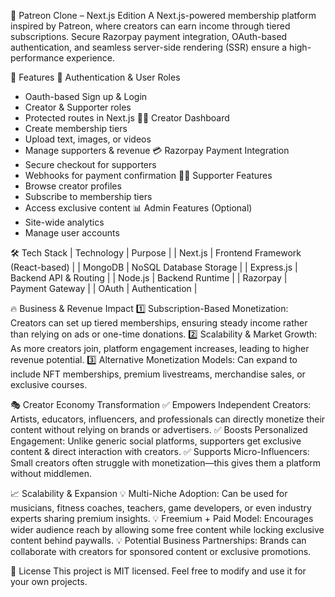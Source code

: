 🎨 Patreon Clone – Next.js Edition
A Next.js-powered membership platform inspired by Patreon, where creators can earn income through tiered subscriptions. Secure Razorpay payment integration, OAuth-based authentication, and seamless server-side rendering (SSR) ensure a high-performance experience.

🚀 Features
🔐 Authentication & User Roles
- Oauth-based Sign up & Login
- Creator & Supporter roles
- Protected routes in Next.js
🧑‍🎨 Creator Dashboard
- Create membership tiers
- Upload text, images, or videos
- Manage supporters & revenue
💳 Razorpay Payment Integration
- Secure checkout for supporters
- Webhooks for payment confirmation
🙋‍♂️ Supporter Features
- Browse creator profiles
- Subscribe to membership tiers
- Access exclusive content
📊 Admin Features (Optional)
- Site-wide analytics
- Manage user accounts

🛠 Tech Stack
| Technology | Purpose | 
| Next.js | Frontend Framework (React-based) | 
| MongoDB | NoSQL Database Storage | 
| Express.js | Backend API & Routing | 
| Node.js | Backend Runtime | 
| Razorpay | Payment Gateway | 
| OAuth | Authentication | 

🔥 Business & Revenue Impact
1️⃣ Subscription-Based Monetization: Creators can set up tiered memberships, ensuring steady income rather than relying on ads or one-time donations.
2️⃣ Scalability & Market Growth: As more creators join, platform engagement increases, leading to higher revenue potential.
3️⃣ Alternative Monetization Models: Can expand to include NFT memberships, premium livestreams, merchandise sales, or exclusive courses.

🎭 Creator Economy Transformation
✅ Empowers Independent Creators: Artists, educators, influencers, and professionals can directly monetize their content without relying on brands or advertisers.
✅ Boosts Personalized Engagement: Unlike generic social platforms, supporters get exclusive content & direct interaction with creators.
✅ Supports Micro-Influencers: Small creators often struggle with monetization—this gives them a platform without middlemen.

📈 Scalability & Expansion
💡 Multi-Niche Adoption: Can be used for musicians, fitness coaches, teachers, game developers, or even industry experts sharing premium insights.
💡 Freemium + Paid Model: Encourages wider audience reach by allowing some free content while locking exclusive content behind paywalls.
💡 Potential Business Partnerships: Brands can collaborate with creators for sponsored content or exclusive promotions.

📜 License
This project is MIT licensed. Feel free to modify and use it for your own projects.
